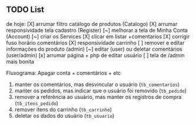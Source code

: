## TODO List

de hoje:
[X] arrumar filtro catálogo de produtos (Catalogo)
[X] arrumar responsividade tela cadastro (Register)
[~] melhorar a tela de Minha Conta (Account)
[~] criar os Services
[X] clicar em listar +comentarios
[X] corrigir fuso horário comentários
[X] responsividade carrinho
[ ] remover e editar informações do produto (admin) 
[~] editar (user) ou deletar comentários (user/admin)
[x] arrumar página + php de editar usuário 
[ ] tela de /admin mais bonita


Fluxograma: Apagar conta + comentários + etc
1. manter os comentários, mas desvincular o usuário (`tb_comentarios`)
2. manter os pedidos, mas indicar que o usuário foi removido (`tb_pedido`)
3. remover a referência ao usuário, mas manter os registros de compra (`tb_itens_pedido`)
4. remover itens do carrinho (`tb_carrinho`)
5. deletar os dados do usuário (`tb_usuario`)
